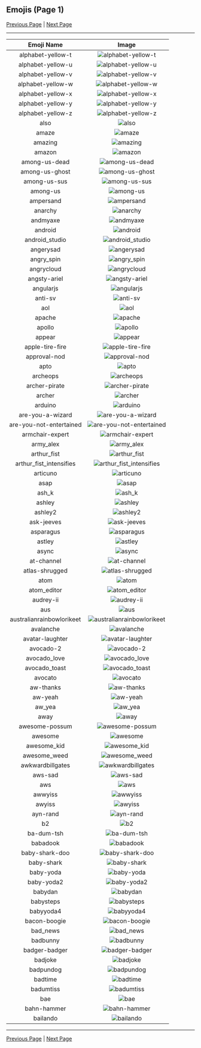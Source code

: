 
  ## Emojis (Page 1)

  [Previous Page](/docs/denverdevs/page-+-0000.md)
   | [Next Page](/docs/denverdevs/page-b-0002.md)

  <hr />

  |Emoji Name|Image|
  | :-: | :-: |
  |alphabet-yellow-t| ![alphabet-yellow-t](/emojis/denverdevs/alphabet-yellow-t.png)|
  |alphabet-yellow-u| ![alphabet-yellow-u](/emojis/denverdevs/alphabet-yellow-u.png)|
  |alphabet-yellow-v| ![alphabet-yellow-v](/emojis/denverdevs/alphabet-yellow-v.png)|
  |alphabet-yellow-w| ![alphabet-yellow-w](/emojis/denverdevs/alphabet-yellow-w.png)|
  |alphabet-yellow-x| ![alphabet-yellow-x](/emojis/denverdevs/alphabet-yellow-x.png)|
  |alphabet-yellow-y| ![alphabet-yellow-y](/emojis/denverdevs/alphabet-yellow-y.png)|
  |alphabet-yellow-z| ![alphabet-yellow-z](/emojis/denverdevs/alphabet-yellow-z.png)|
  |also| ![also](/emojis/denverdevs/also.jpg)|
  |amaze| ![amaze](/emojis/denverdevs/amaze.gif)|
  |amazing| ![amazing](/emojis/denverdevs/amazing.gif)|
  |amazon| ![amazon](/emojis/denverdevs/amazon.png)|
  |among-us-dead| ![among-us-dead](/emojis/denverdevs/among-us-dead.png)|
  |among-us-ghost| ![among-us-ghost](/emojis/denverdevs/among-us-ghost.jpg)|
  |among-us-sus| ![among-us-sus](/emojis/denverdevs/among-us-sus.png)|
  |among-us| ![among-us](/emojis/denverdevs/among-us.png)|
  |ampersand| ![ampersand](/emojis/denverdevs/ampersand.jpg)|
  |anarchy| ![anarchy](/emojis/denverdevs/anarchy.png)|
  |andmyaxe| ![andmyaxe](/emojis/denverdevs/andmyaxe.jpg)|
  |android| ![android](/emojis/denverdevs/android.png)|
  |android_studio| ![android_studio](/emojis/denverdevs/android_studio.png)|
  |angerysad| ![angerysad](/emojis/denverdevs/angerysad.png)|
  |angry_spin| ![angry_spin](/emojis/denverdevs/angry_spin.gif)|
  |angrycloud| ![angrycloud](/emojis/denverdevs/angrycloud.png)|
  |angsty-ariel| ![angsty-ariel](/emojis/denverdevs/angsty-ariel.png)|
  |angularjs| ![angularjs](/emojis/denverdevs/angularjs.png)|
  |anti-sv| ![anti-sv](/emojis/denverdevs/anti-sv.png)|
  |aol| ![aol](/emojis/denverdevs/aol.png)|
  |apache| ![apache](/emojis/denverdevs/apache.png)|
  |apollo| ![apollo](/emojis/denverdevs/apollo.png)|
  |appear| ![appear](/emojis/denverdevs/appear.gif)|
  |apple-tire-fire| ![apple-tire-fire](/emojis/denverdevs/apple-tire-fire.gif)|
  |approval-nod| ![approval-nod](/emojis/denverdevs/approval-nod.gif)|
  |apto| ![apto](/emojis/denverdevs/apto.png)|
  |archeops| ![archeops](/emojis/denverdevs/archeops.gif)|
  |archer-pirate| ![archer-pirate](/emojis/denverdevs/archer-pirate.gif)|
  |archer| ![archer](/emojis/denverdevs/archer.png)|
  |arduino| ![arduino](/emojis/denverdevs/arduino.png)|
  |are-you-a-wizard| ![are-you-a-wizard](/emojis/denverdevs/are-you-a-wizard.png)|
  |are-you-not-entertained| ![are-you-not-entertained](/emojis/denverdevs/are-you-not-entertained.jpg)|
  |armchair-expert| ![armchair-expert](/emojis/denverdevs/armchair-expert.jpg)|
  |army_alex| ![army_alex](/emojis/denverdevs/army_alex.png)|
  |arthur_fist| ![arthur_fist](/emojis/denverdevs/arthur_fist.jpg)|
  |arthur_fist_intensifies| ![arthur_fist_intensifies](/emojis/denverdevs/arthur_fist_intensifies.gif)|
  |articuno| ![articuno](/emojis/denverdevs/articuno.gif)|
  |asap| ![asap](/emojis/denverdevs/asap.gif)|
  |ash_k| ![ash_k](/emojis/denverdevs/ash_k.gif)|
  |ashley| ![ashley](/emojis/denverdevs/ashley.png)|
  |ashley2| ![ashley2](/emojis/denverdevs/ashley2.png)|
  |ask-jeeves| ![ask-jeeves](/emojis/denverdevs/ask-jeeves.jpg)|
  |asparagus| ![asparagus](/emojis/denverdevs/asparagus.png)|
  |astley| ![astley](/emojis/denverdevs/astley.jpg)|
  |async| ![async](/emojis/denverdevs/async.png)|
  |at-channel| ![at-channel](/emojis/denverdevs/at-channel.png)|
  |atlas-shrugged| ![atlas-shrugged](/emojis/denverdevs/atlas-shrugged.jpg)|
  |atom| ![atom](/emojis/denverdevs/atom.png)|
  |atom_editor| ![atom_editor](/emojis/denverdevs/atom_editor.png)|
  |audrey-ii| ![audrey-ii](/emojis/denverdevs/audrey-ii.jpg)|
  |aus| ![aus](/emojis/denverdevs/aus.png)|
  |australianrainbowlorikeet| ![australianrainbowlorikeet](/emojis/denverdevs/australianrainbowlorikeet.gif)|
  |avalanche| ![avalanche](/emojis/denverdevs/avalanche.png)|
  |avatar-laughter| ![avatar-laughter](/emojis/denverdevs/avatar-laughter.gif)|
  |avocado-2| ![avocado-2](/emojis/denverdevs/avocado-2.png)|
  |avocado_love| ![avocado_love](/emojis/denverdevs/avocado_love.gif)|
  |avocado_toast| ![avocado_toast](/emojis/denverdevs/avocado_toast.png)|
  |avocato| ![avocato](/emojis/denverdevs/avocato.png)|
  |aw-thanks| ![aw-thanks](/emojis/denverdevs/aw-thanks.png)|
  |aw-yeah| ![aw-yeah](/emojis/denverdevs/aw-yeah.gif)|
  |aw_yea| ![aw_yea](/emojis/denverdevs/aw_yea.gif)|
  |away| ![away](/emojis/denverdevs/away.png)|
  |awesome-possum| ![awesome-possum](/emojis/denverdevs/awesome-possum.png)|
  |awesome| ![awesome](/emojis/denverdevs/awesome.png)|
  |awesome_kid| ![awesome_kid](/emojis/denverdevs/awesome_kid.png)|
  |awesome_weed| ![awesome_weed](/emojis/denverdevs/awesome_weed.png)|
  |awkwardbillgates| ![awkwardbillgates](/emojis/denverdevs/awkwardbillgates.jpg)|
  |aws-sad| ![aws-sad](/emojis/denverdevs/aws-sad.png)|
  |aws| ![aws](/emojis/denverdevs/aws.png)|
  |awwyiss| ![awwyiss](/emojis/denverdevs/awwyiss.png)|
  |awyiss| ![awyiss](/emojis/denverdevs/awyiss.jpg)|
  |ayn-rand| ![ayn-rand](/emojis/denverdevs/ayn-rand.jpg)|
  |b2| ![b2](/emojis/denverdevs/b2.png)|
  |ba-dum-tsh| ![ba-dum-tsh](/emojis/denverdevs/ba-dum-tsh.gif)|
  |babadook| ![babadook](/emojis/denverdevs/babadook.jpg)|
  |baby-shark-doo| ![baby-shark-doo](/emojis/denverdevs/baby-shark-doo.gif)|
  |baby-shark| ![baby-shark](/emojis/denverdevs/baby-shark.gif)|
  |baby-yoda| ![baby-yoda](/emojis/denverdevs/baby-yoda.jpg)|
  |baby-yoda2| ![baby-yoda2](/emojis/denverdevs/baby-yoda2.png)|
  |babydan| ![babydan](/emojis/denverdevs/babydan.png)|
  |babysteps| ![babysteps](/emojis/denverdevs/babysteps.jpg)|
  |babyyoda4| ![babyyoda4](/emojis/denverdevs/babyyoda4.png)|
  |bacon-boogie| ![bacon-boogie](/emojis/denverdevs/bacon-boogie.gif)|
  |bad_news| ![bad_news](/emojis/denverdevs/bad_news.png)|
  |badbunny| ![badbunny](/emojis/denverdevs/badbunny.jpg)|
  |badger-badger| ![badger-badger](/emojis/denverdevs/badger-badger.gif)|
  |badjoke| ![badjoke](/emojis/denverdevs/badjoke.jpg)|
  |badpundog| ![badpundog](/emojis/denverdevs/badpundog.png)|
  |badtime| ![badtime](/emojis/denverdevs/badtime.png)|
  |badumtiss| ![badumtiss](/emojis/denverdevs/badumtiss.gif)|
  |bae| ![bae](/emojis/denverdevs/bae.png)|
  |bahn-hammer| ![bahn-hammer](/emojis/denverdevs/bahn-hammer.png)|
  |bailando| ![bailando](/emojis/denverdevs/bailando.gif)|

  <hr/>
  
  [Previous Page](/docs/denverdevs/page-+-0000.md)
   | [Next Page](/docs/denverdevs/page-b-0002.md)